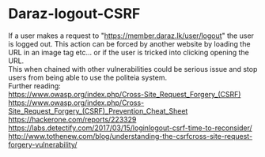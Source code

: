 # Daraz-logout-CSRF
If a user makes a request to "https://member.daraz.lk/user/logout" the user is logged out. This action can be forced by another website by loading the URL in an image tag etc... or if the user is tricked into clicking opening the URL.
<br>
This when chained with other vulnerabilities could be serious issue and stop users from being able to use the politeia system.
<br>
Further reading:<br>
https://www.owasp.org/index.php/Cross-Site_Request_Forgery_(CSRF)<br>
https://www.owasp.org/index.php/Cross-Site_Request_Forgery_(CSRF)_Prevention_Cheat_Sheet<br>
https://hackerone.com/reports/223329<br>
https://labs.detectify.com/2017/03/15/loginlogout-csrf-time-to-reconsider/<br>
http://www.tothenew.com/blog/understanding-the-csrfcross-site-request-forgery-vulnerability/<br>
